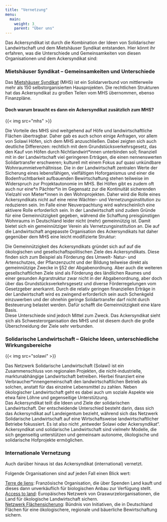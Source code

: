 ```yaml
---
title: "Vernetzung"
menu:
  main:
    weight: 3
    parent: "Über uns"
---
```


Das Ackersyndikat ist durch die Kombination der Ideen von Solidarischer Landwirtschaft und dem Mietshäuser Syndikat entstanden. Hier könnt ihr erfahren, was die Unterschiede und Gemeinsamkeiten von diesen Organisationen und dem Ackersyndikat sind:

### Mietshäuser Syndikat – Gemeinsamkeiten und Unterschiede

Das [Mietshäuser Syndikat](https://syndikat.org) (MHS) ist ein Solidarverbund von mittlerweile mehr als 150 selbstorganisierten Hausprojekten. Die rechtlichen Strukturen hat das Ackersyndikat zu großen Teilen vom MHS übernommen, ebenso Finanzpläne.

#### Doch warum braucht es dann ein Ackersyndikat zusätzlich zum MHS?

{{< img src="mhs" >}}

Die Vorteile des MHS sind weitgehend auf Höfe und landwirtschaftliche Flächen übertragbar. Daher gab es auch schon einige Anfragen, vor allem von Solawi Höfen, sich dem MHS anzuschließen. Dabei zeigten sich auch deutliche Differenzen: rechtlich mit dem Grundstücksverkehrsgesetz, das den Kauf von Höfen durch Nichtlandwirt\*innen unterbinden soll; finanziell mit in der Landwirtschaft viel geringeren Erträgen, die einen nennenswerten Solidartransfer erschweren; kulturell mit einem Fokus auf quasi unkündbare Wohnraummietverhältnisse. Die in der Landwirtschaft zentralen Werte der Sicherung eines lebensfähigen, vielfältigen Hoforganismus und einer die Bodenfruchtbarkeit aufbauenden Bewirtschaftung stehen teilweise im Widerspruch zur Projektautonomie im MHS. Bei Höfen gibt es zudem oft auch nur eine\*n Pächter\*in im Gegensatz zur die Kontinuität sicherenden Vielzahl von Mieter\*innen in den Wohnprojekten. Daher wird die Rolle eines Ackersyndikats nicht auf eine reine Wächter- und Vernetzungsinstitution zu reduzieren sein. Im Falle einer Neuverpachtung wird wahrscheinlich eine aktivere Rolle erforderlich sein. In der Landwirtschaft sind zudem Gründe für eine Gemeinnützigkeit gegeben, während die Schaffung preisgünstigen Wohnraums in Deutschland leider nicht (mehr) gemeinnützig ist. Damit bietet sich ein gemeinnütziger Verein als Vernetzungsinstitution an. Die auf die Landwirtschaft angepasste Organisation des Ackersyndikats hat daher gegenüber dem MHS eine leicht modifizierte Struktur:

Die Gemeinnützigkeit des Ackersyndikats gründet sich auf auf die ökologischen und gesellschaftspolitischen Ziele des Ackersyndikats. Diese finden sich zum Beispiel als Förderung des Umwelt- Natur- und Artenschutzes, der Pflanzenzucht und der Bildung teilweise direkt als gemeinnützige Zwecke in §52 der Abgabenordnung. Aber auch die weiteren gesellschaftlichen Ziele sind als Förderung des ländlichen Raumes und einer gesunden Agrarstruktur zwar nicht in der Abgabenordnung, aber doch über das Grundstücksverkehrsgesetz und diverse Förderregelungen vom Gesetzgeber anerkannt. Durch die relativ geringen finanziellen Erträge in der Landwirtschaft wird es zwingend erforderlich sein auch Schenkgeld einzuwerben und der ohnehin geringe Solidartransfer darf nicht durch Besteuerung belastet werden. Dafür schafft die Gemeinnützigkeit eine klare Basis.  
Diese Unterschiede sind jedoch Mittel zum Zweck. Das Ackersyndikat sieht sich als Schwesterorganisation des MHS und ist diesem durch die große Überschneidung der Ziele sehr verbunden.

### Solidarische Landwirtschaft – Gleiche Ideen, unterschiedliche Wirkungsbereiche

{{< img src="solawi" >}}

Das Netzwerk Solidarische Landwirtschaft (Solawi) ist ein Zusammenschluss von regionalen Projekten, die nicht-industrielle, marktunabhängige Landwirtschaft betreiben. Hierbei finanziert eine Verbraucher\*innengemeinschaft den landwirtschaftlichen Betrieb als solchen, anstatt für das einzelne Lebensmittel zu zahlen. Neben ökologischer Landwirtschaft geht es dabei auch um soziale Aspekte wie etwa faire Löhne und gegenseitige Unterstützung.  
Das Ackersyndikat teilt die Ideen und Ziele der solidarischen Landwirtschaft. Der entscheidende Unterschied besteht darin, dass sich das Ackersyndikat auf Landeigentum bezieht, während sich das Netzwerk Solidarische Landwirtschaft auf eine Wirtschaftsweise landwirtschaftlicher Betriebe fokussiert. Es ist also nicht „entweder Solawi oder Ackersyndikat“. Ackersyndikat und solidarische Landwirtschaft sind vielmehr Modelle, die sich gegenseitig unterstützen und gemeinsam autonome, ökologische und solidarische Hofprojekte ermöglichen.

### Internationale Vernetzung

Auch darüber hinaus ist das Ackersyndikat (international) vernetzt.

Folgende Organisationen sind auf jeden Fall einen Blick wert:

[Terre de liens](https://terredeliens.org/): Französische Organisation, die über Spenden Land kauft und dieses dann unverkäuflich für biologischen Anbau zur Verfügung stellt.  
[Access to land](https://www.accesstoland.eu/): Europäisches Netzwerk von Graswurzelorganisationen, die Land für ökologische Landwirtschaft sichern.  
[Netzwerk Flächensicherung](http://www.zugangzuland.de): Bündnis von Initiativen, die in Deutschland Flächen für eine ökologischere, regionale und bäuerliche Bewirtschaftung sichern.
